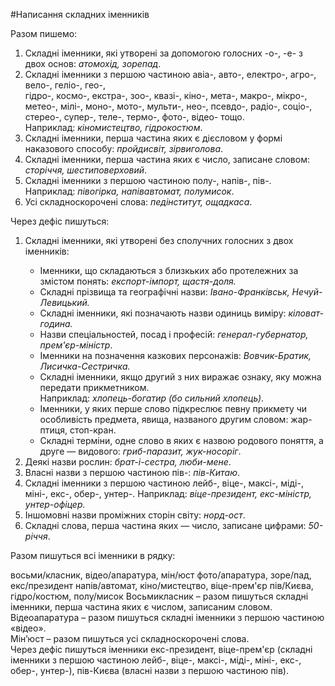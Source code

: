 #Написання складних iменникiв

<span class="p1">Разом пишемо:</span>


1. Складнi iменники, якi утворенi за допомогою голосних <span class="p1">-о-, -е-</span> з двох основ: <i>атомохiд, зорепад</i>.
2. Складнi iменники з першою частиною <span class="p1">авiа-, авто-, електро-, агро-,
вело-, гелiо-, гео-,<br> гiдро-, космо-, екстра-, зоо-, квазi-, кiно-, мета-,
макро-, мiкро-, метео-, мiлi-, мoнo-, мото-, мульти-, нео-, псевдо-,
радiо-, соцiо-, стерео-, супер-, теле-, термо-, фото-, вiдео-</span> тощо.<br>
Наприклад: <i>кiномистецтво, гiдрокостюм</i>.
3. Складнi iменники, перша частина яких є дiєсловом у формi наказового способу: <i>пройдисвiт, зiрвиголова</i>.
4. Складнi iменники, перша частина яких є число, записане словом: <i>сторiччя, шестиповерховий</i>.
5. Складнi iменники з першою частиною <span class="p1">полу-, напiв-, пiв-</span>. <br>
Наприклад: <i>пiвогiрка, напiвавтомат, полумисок</i>.
6. Усi складноскороченi слова: <i>педiнститут, ощадкаса</i>.


<span class="p1">Через дефiс пишуться:</span>
<ol>
<li>Складнi iменники, якi утворенi без сполучних голосних з двох iменникiв:</li>
    <ul>
            <li> Iменники, що складаються з близкьких або протележних за змiстом понять: <i>експорт-iмпорт, щастя-доля.</i></li>
        <li> Складнi прiзвища та географiчнi назви: <i>Iвано-Франкiвськ, Нечуй-Левицький.</i></li>
        <li> Складнi iменники, якi позначають назви одиниць вимiру: <i>кiловат-година.</i></li>
        <li> Назви спецiальностей, посад i професiй: <i>генерал-губернатор, прем'єр-мiнiстр</i>.</li>
        <li> Iменники на позначення казкових персонажiв: <i>Вовчик-Братик, Лисичка-Сестричка.</i></li>
        <li> Складнi iменники, якщо другий з них виражає ознаку, яку можна передати прикметником.
        <br> Наприклад: <i>хлопець-богатир (бо сильний хлопець)</i>.</li>
        <li> Iменники, у яких перше слово пiдкреслює певну прикмету чи особливiсть предмета, явища, названого другим словом: жар-птиця, стоп-кран.</li>
        <li>Складнi термiни, одне слово в яких є назвою родового поняття, а друге — видового: <i>гриб-паразит, жук-носорiг</i>.</li>
    </ul>
    <li>Деякi назви рослин: <i>брат-i-сестра, люби-мене</i>.</li>
  <li>  Власнi назви з першою частиною <span class="p1">пiв-</span>: <i>пiв-Китаю</i>.</li>
<li> Складнi iменники з першою частиною <span class="p1">лейб-, вiце-, максi-, мiдi-,
мiнi-, екс-, обер-, унтер-</span>. Наприклад: <i>вiце-президент, екс-мiнiстр,
унтер-офiцер.</i></li>
<li> Iншомовнi назви промiжних сторiн свiту: <i>норд-ост</i>.</li>
<li> Складнi слова, перша частина яких — число, записане цифрами: <i>50-рiччя</i>.</li>
</ol>


<quiz> 
    <question>
       <p>Разом пишуться всі іменники в рядку:</p>
           <answer correct>восьми/класник, відео/апаратура, мін/юст</answer>
           <answer>фото/апаратура, зоре/пад, екс/президент</answer>
           <answer>напів/автомат, кіно/мистецтво, віце-прем'єр</answer>
           <answer>пів/Києва, гідро/костюм, полу/мисок</answer>
      <explanation>
Восьмикласник – разом пишуться складні іменники, перша частина яких є числом, записаним словом.<br>
Відеоапаратура – разом пишуться складні іменники з першою частиною «відео».<br>
Мін’юст – разом пишуться усі складноскорочені слова.<br>
Через дефіс пишуться іменники екс-президент, віце-прем'єр (складні іменники з першою частиною <span class="p1">лейб-, віце-, максі-, міді-, міні-, екс-, обер-, унтер-</span>), пів-Києва (власні назви з першою частиною <span class="p1">пів</span>). 
</explanation>
    </question>
</quiz>